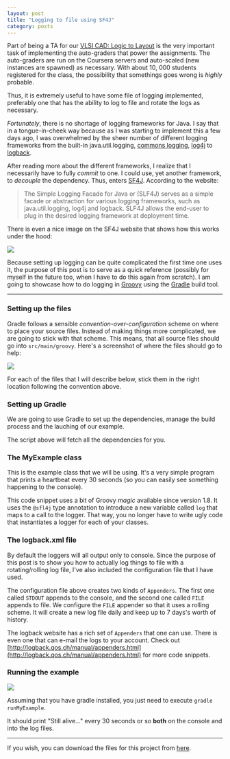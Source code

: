 ```yaml
---
layout: post
title: "Logging to file using SF4J"
category: posts
---
```


Part of being a TA for our [VLSI CAD: Logic to
Layout](https://www.coursera.org/course/vlsicad) is the very important task of
implementing the auto-graders that power the assignments. The auto-graders are
run on the Coursera servers and auto-scaled (new instances are spawned) as
necessary. With about 10, 000 students registered for the class, the possibility
that somethings goes wrong is _highly_ probable.

Thus, it is extremely useful to have some file of logging implemented,
preferably one that has the ability to log to file and rotate the logs as
necessary.

_Fortunately_, there is no shortage of logging frameworks for Java. I say that
in a tongue-in-cheek way because as I was starting to implement this a few days
ago, I was overwhelmed by the sheer number of different logging frameworks from
the built-in java.util.logging, [commons
logging](http://commons.apache.org/logging/),
[log4j](http://logging.apache.org/log4j/1.2/index.html) to
[logback](http://logback.qos.ch/).

After reading more about the different frameworks, I realize that I necessarily
have to fully _commit_ to one. I could use, yet another framework, to _decouple_
the dependency. Thus, enters [SF4J](http://www.slf4j.org/manual.html).
According to the website:

> The Simple Logging Facade for Java or (SLF4J) serves as a simple facade or
> abstraction for various logging frameworks, such as java.util.logging, log4j and
> logback. SLF4J allows the end-user to plug in the desired logging framework at
> deployment time.

There is even a nice image on the SF4J website that shows how this works under
the hood:

<div class="media">
<a href="http://www.slf4j.org/images/concrete-bindings.png">
<img src="http://www.slf4j.org/images/concrete-bindings.png"
class="media-object"/>
</a>
</div>

Because setting up logging can be quite complicated the first time one uses it,
the purpose of this post is to serve as a quick reference (possibly for myself
in the future too, when I have to do this again from scratch). I am going to
showcase how to do logging in [Groovy](http://groovy.codehaus.org/) using the
[Gradle](http://www.gradle.org/) build tool.

----

### Setting up the files

Gradle follows a sensible _convention-over-configuration_ scheme on where to
place your source files. Instead of making things more complicated, we are going
to stick with that scheme. This means, that all source files should go into
`src/main/groovy`. Here's a screenshot of where the files should go to help:

<div class="media"> 
<a href="http://db.tt/RzuGL16Y">
<img
src="http://dl.dropbox.com/u/11541918/Blog/images/logging_directory_structure.png"
class="media-object"/></a>
</div>

For each of the files that I will describe below, stick them in the right
location following the convention above.

### Setting up Gradle

We are going to use Gradle to set up the dependencies, manage the build process
and the lauching of our example.

<script src="https://gist.github.com/vazexqi/5024526.js"></script>

The script above will fetch all the dependencies for you.

### The MyExample class

This is the example class that we will be using. It's a very simple program that
prints a heartbeat every 30 seconds (so you can easily see something happening
to the console).

<script src="https://gist.github.com/vazexqi/5024557.js"></script>

This code snippet uses a bit of Groovy _magic_ available since version
1.8. It uses the `@sfl4j` type annotation to introduce a new variable
called `log` that maps to a call to the logger. That way, you no longer
have to write ugly code that instantiates a logger for each of your
classes.

### The logback.xml file

By default the loggers will all output only to console. Since the purpose of
this post is to show you how to actually log things to file with a
rotating/rolling log file, I've also included the configuration file that I have
used.

<script src="https://gist.github.com/vazexqi/5024574.js"></script>

The configuration file above creates two kinds of `Appenders`. The first one
called `STDOUT` appends to the console, and the second one called `FILE` appends
to file. We configure the `FILE` appender so that it uses a rolling scheme. It
will create a new log file daily and keep up to 7 days's worth of history.

The logback website has a rich set of `Appenders` that one can use. There is
even one that can e-mail the logs to your account. Check out
[http://logback.qos.ch/manual/appenders.html](http://logback.qos.ch/manual/appenders.html)
for more code snippets.


### Running the example

<div class="media"> 
<a href="http://db.tt/kw3flQg9">
<img
src="http://dl.dropbox.com/u/11541918/Blog/images/logging_running.png"
class="media-object"/></a>
</div>

Assuming that you have gradle installed, you just need to execute `gradle
runMyExample`.

It should print "Still alive..." every 30 seconds or so **both** on the console
and into the log files.

---

If you wish, you can download the files for this project from
[here](http://db.tt/W6rY4hRI).


